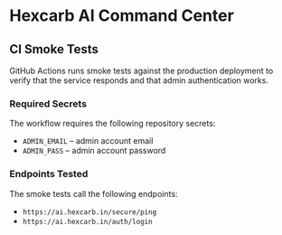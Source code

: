 # Hexcarb AI Command Center

## CI Smoke Tests

GitHub Actions runs smoke tests against the production deployment to verify that the service responds and that admin authentication works.

### Required Secrets

The workflow requires the following repository secrets:

- `ADMIN_EMAIL` – admin account email
- `ADMIN_PASS` – admin account password

### Endpoints Tested

The smoke tests call the following endpoints:

- `https://ai.hexcarb.in/secure/ping`
- `https://ai.hexcarb.in/auth/login`

